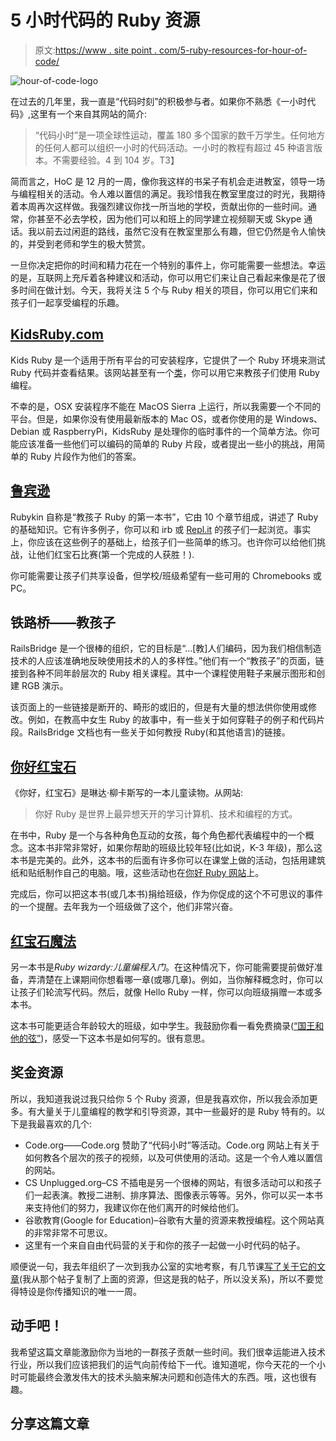 # 5 小时代码的 Ruby 资源

> 原文:[https://www . site point . com/5-ruby-resources-for-hour-of-code/](https://www.sitepoint.com/5-ruby-resources-for-the-hour-of-code/)

![hour-of-code-logo](../Images/18c006069a8fe7321540700493bec45e.png)

在过去的几年里，我一直是“代码时刻”的积极参与者。如果你不熟悉《一小时代码》,这里有一个来自其网站的简介:

> “代码小时”是一项全球性运动，覆盖 180 多个国家的数千万学生。任何地方的任何人都可以组织一小时的代码活动。一小时的教程有超过 45 种语言版本。不需要经验。4 到 104 岁。T3】

简而言之，HoC 是 12 月的一周，像你我这样的书呆子有机会走进教室，领导一场与编程相关的活动。令人难以置信的满足。我珍惜我在教室里度过的时光，我期待着本周再次这样做。我强烈建议你找一所当地的学校，贡献出你的一些时间。通常，你甚至不必去学校，因为他们可以和班上的同学建立视频聊天或 Skype 通话。我以前去过闲逛的路线，虽然它没有在教室里那么有趣，但它仍然是令人愉快的，并受到老师和学生的极大赞赏。

一旦你决定把你的时间和精力花在一个特别的事件上，你可能需要一些想法。幸运的是，互联网上充斥着各种建议和活动，你可以用它们来让自己看起来像是花了很多时间在做计划。今天，我将关注 5 个与 Ruby 相关的项目，你可以用它们来和孩子们一起享受编程的乐趣。

## [KidsRuby.com](http://kidsruby.com)

Kids Ruby 是一个适用于所有平台的可安装程序，它提供了一个 Ruby 环境来测试 Ruby 代码并查看结果。该网站甚至有一个[类](https://github.com/hybridgroup/kidsruby-class-1)，你可以用它来教孩子们使用 Ruby 编程。

不幸的是，OSX 安装程序不能在 MacOS Sierra 上运行，所以我需要一个不同的平台。但是，如果你没有使用最新版本的 Mac OS，或者你使用的是 Windows、Debian 或 RaspberryPi，KidsRuby 是处理你的临时事件的一个简单方法。你可能应该准备一些他们可以编码的简单的 Ruby 片段，或者提出一些小的挑战，用简单的 Ruby 片段作为他们的答案。

## [鲁宾逊](http://rubykin.com/)

Rubykin 自称是“教孩子 Ruby 的第一本书”，它由 10 个章节组成，讲述了 Ruby 的基础知识。它有许多例子，你可以和 irb 或 [Repl.it](https://repl.it/languages/Ruby) 的孩子们一起浏览。事实上，你应该在这些例子的基础上，给孩子们一些简单的练习。也许你可以给他们挑战，让他们红宝石比赛(第一个完成的人获胜！).

你可能需要让孩子们共享设备，但学校/班级希望有一些可用的 Chromebooks 或 PC。

## 铁路桥——教孩子

RailsBridge 是一个很棒的组织，它的目标是“…[教]人们编码，因为我们相信制造技术的人应该准确地反映使用技术的人的多样性。”他们有一个“教孩子”的页面，链接到各种不同年龄层次的 Ruby 相关课程。其中一个课程使用鞋子来展示图形和创建 RGB 演示。

该页面上的一些链接是断开的、畸形的或旧的，但是有大量的想法供你使用或修改。例如，在教高中女生 Ruby 的故事中，有一些关于如何穿鞋子的例子和代码片段。RailsBridge 文档也有一些关于如何教授 Ruby(和其他语言)的链接。

## [你好红宝石](http://www.helloruby.com)

《你好，红宝石》是琳达·柳卡斯写的一本儿童读物。从网站:

> 你好 Ruby 是世界上最异想天开的学习计算机、技术和编程的方式。

在书中，Ruby 是一个与各种角色互动的女孩，每个角色都代表编程中的一个概念。这本书非常非常好，如果你帮助的班级比较年轻(比如说，K-3 年级)，那么这本书是完美的。此外，这本书的后面有许多你可以在课堂上做的活动，包括用建筑纸和贴纸制作自己的电脑。哦，这些活动也在[你好 Ruby 网站](http://www.helloruby.com/teach)上。

完成后，你可以把这本书(或几本书)捐给班级，作为你促成的这个不可思议的事件的一个提醒。去年我为一个班级做了这个，他们非常兴奋。

## [红宝石魔法](https://www.nostarch.com/rubywizardry)

另一本书是*Ruby wizardy:儿童编程入门*。在这种情况下，你可能需要提前做好准备，弄清楚在上课期间你想看哪一章(或哪几章)。例如，当你解释概念时，你可以让孩子们轮流写代码。然后，就像 Hello Ruby 一样，你可以向班级捐赠一本或多本书。

这本书可能更适合年龄较大的班级，如中学生。我鼓励你看一看免费摘录([“国王和他的弦”](https://www.nostarch.com/download/rubywiz_ch2.pdf))，感受一下这本书是如何写的。很有意思。

## 奖金资源

所以，我知道我说过我只给你 5 个 Ruby 资源，但是我喜欢你，所以我会添加更多。有大量关于儿童编程的教学和引导资源，其中一些最好的是 Ruby 特有的。以下是我最喜欢的几个:

*   Code.org——Code.org 赞助了“代码小时”等活动。Code.org 网站上有关于如何教各个层次的孩子的视频，以及可供使用的活动。这是一个令人难以置信的网站。
*   CS Unplugged.org–CS 不插电是另一个很棒的网站，有很多活动可以和孩子们一起表演。教授二进制、排序算法、图像表示等等。另外，你可以买一本书来支持他们的努力，我建议你在他们离开的时候给他们。
*   谷歌教育(Google for Education)–谷歌有大量的资源来教授编程。这个网站真的非常非常不可思议。
*   这里有一个来自自由代码营的关于和你的孩子一起做一小时代码的帖子。

顺便说一句，我去年组织了一次到我办公室的实地考察，有几节课[写了关于它的文章](http://skookum.com/blog/how-to-plan-a-field-trip-to-your-office)(我从那个帖子复制了上面的资源，但这是我的帖子，所以没关系)，所以不要觉得特设是你传播知识的唯一一周。

## 动手吧！

我希望这篇文章能激励你为当地的一群孩子贡献一些时间。我们很幸运能进入技术行业，所以我们应该把我们的运气向前传给下一代。谁知道呢，你今天花的一个小时可能最终会激发伟大的技术头脑来解决问题和创造伟大的东西。哦，这也很有趣。

## 分享这篇文章